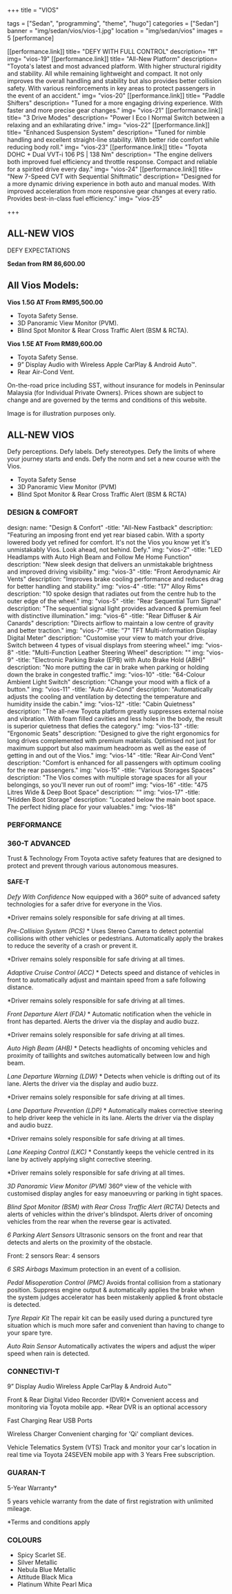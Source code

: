 +++
title = "VIOS"

tags = ["Sedan", "programming", "theme", "hugo"]
categories = ["Sedan"]
banner = "img/sedan/vios/vios-1.jpg"
location = "img/sedan/vios"
images = 5
[performance]
   
   [[performance.link]]
     title= "DEFY WITH FULL CONTROL"
     description= "ff"
     img= "vios-19"
   [[performance.link]]
     title= "All-New Platform"
     description= "Toyota's latest and most advanced platform. With higher structural rigidity and stability. All while remaining lightweight and compact. It not only improves the overall handling and stability but also provides better collision safety. With various reinforcements in key areas to protect passengers in the event of an accident."
     img= "vios-20"
    [[performance.link]]
     title= "Paddle Shifters"
     description= "Tuned for a more engaging driving experience. With faster and more precise gear changes."
     img= "vios-21"
    [[performance.link]]
     title= "3 Drive Modes"
     description= "Power I Eco I Normal Switch between a relaxing and an exhilarating drive."
     img= "vios-22"
    [[performance.link]]
     title= "Enhanced Suspension System"
     description= "Tuned for nimble handling and excellent straight-line stability. With better ride comfort while reducing body roll."
     img= "vios-23"
     [[performance.link]]
     title= "Toyota DOHC + Dual VVT-i 106 PS | 138 Nm"
     description= "The engine delivers both improved fuel efficiency and throttle response. Compact and reliable for a spirited drive every day."
     img= "vios-24"
    [[performance.link]]
     title= "New 7-Speed CVT with Sequential Shiftmatic"
     description= "Designed for a more dynamic driving experience in both auto and manual modes. With improved acceleration from more responsive gear changes at every ratio. Provides best-in-class fuel efficiency."
     img= "vios-25"

  

+++
## ALL-NEW VIOS

DEFY EXPECTATIONS

**Sedan from RM 86,600.00**

## All Vios Models:

**Vios 1.5G AT  From RM95,500.00**
- Toyota Safety Sense.
- 3D Panoramic View Monitor (PVM).
- Blind Spot Monitor & Rear Cross Traffic Alert (BSM & RCTA).

**Vios 1.5E AT  From RM89,600.00**
- Toyota Safety Sense.
- 9” Display Audio with Wireless Apple CarPlay & Android Auto™.
- Rear Air-Cond Vent.

On-the-road price including SST, without insurance for models in Peninsular Malaysia (for Individual Private Owners).
Prices shown are subject to change and are governed by the terms and conditions of this website.

Image is for illustration purposes only.
 
## ALL-NEW VIOS
Defy perceptions. Defy labels. Defy stereotypes. Defy the limits of where your journey starts and ends. Defy the norm and set a new course with the Vios.

- Toyota Safety Sense
- 3D Panoramic View Monitor (PVM)
- Blind Spot Monitor & Rear Cross Traffic Alert (BSM & RCTA)

### DESIGN & COMFORT
design:
  name: "Design & Confort"
  -title: "All-New Fastback"
   description: "Featuring an imposing front end yet rear biased cabin. With a sporty lowered body yet refined for comfort. It's not the Vios you know yet it's unmistakably Vios. Look ahead, not behind. Defy."
   img: "vios-2"
  -title: "LED Headlamps with Auto High Beam and Follow Me Home Function"
   description: "New sleek design that delivers an unmistakable brightness and improved driving visibility."
   img: "vios-3"
  -title: "Front Aerodynamic Air Vents"
   description: "Improves brake cooling performance and reduces drag for better handling and stability."
   img: "vios-4"
  -title: "17" Alloy Rims"
   description: "10 spoke design that radiates out from the centre hub to the outer edge of the wheel."
   img: "vios-5"
  -title: "Rear Sequential Turn Signal"
   description: "The sequential signal light provides advanced & premium feel with distinctive illumination."
   img: "vios-6"
  -title: "Rear Diffuser & Air Canards"
   description: "Directs airflow to maintain a low centre of gravity and better traction."
   img: "vios-7"
  -title: "7" TFT Multi-information Display Digital Meter"
   description: "Customise your view to match your drive. Switch between 4 types of visual displays from 
                 steering wheel."
   img: "vios-8"
  -title: "Multi-Function Leather Steering Wheel"
   description: ""
   img: "vios-9"
  -title: "Electronic Parking Brake (EPB) with Auto Brake Hold (ABH)"
   description: "No more putting the car in brake when parking or holding down the brake in congested traffic."
   img: "vios-10"
  -title: "64-Colour Ambient Light Switch"
   description: "Change your mood with a flick of a button."
   img: "vios-11"
  -title: "Auto Air-Cond"
   description: "Automatically adjusts the cooling and ventilation by detecting the temperature and humidity 
                 inside the cabin."
   img: "vios-12"
 -title: "Cabin Quietness"
   description: "The all-new Toyota platform greatly suppresses external noise and vibration. With foam filled 
                 cavities and less holes in the body, the result is superior quietness that defies the category."
   img: "vios-13"
 -title: "Ergonomic Seats"
   description: "Designed to give the right ergonomics for long drives complemented with premium materials. 
                 Optimised not just for maximum support but also maximum headroom as well as the ease of getting 
                 in and out of the Vios."
   img: "vios-14"
 -title: "Rear Air-Cond Vent"
   description: "Comfort is enhanced for all passengers with optimum cooling for the rear passengers."
   img: "vios-15"
 -title: "Various Storages Spaces"
   description: "The Vios comes with multiple storage spaces for all your belongings, so you'll never run out of 
                 room!"
   img: "vios-16"
 -title: "475 Litres Wide & Deep Boot Space"
   description: ""
   img: "vios-17"
 -title: "Hidden Boot Storage"
   description: "Located below the main boot space. The perfect hiding place for your valuables."
   img: "vios-18"


### PERFORMANCE


### 360-T ADVANCED
Trust & Technology From Toyota active safety features that are designed to protect and prevent through various autonomous measures.

#### SAFE-T
*Defy With Confidence*
Now equipped with a 360º suite of advanced safety technologies for a safer drive for everyone in the Vios.

*Driver remains solely responsible for safe driving at all times.

*Pre-Collision System (PCS)* *
Uses Stereo Camera to detect potential collisions with other vehicles or pedestrians. Automatically apply the brakes to reduce the severity of a crash or prevent it.

*Driver remains solely responsible for safe driving at all times.

*Adaptive Cruise Control (ACC)* *
Detects speed and distance of vehicles in front to automatically adjust and maintain speed from a safe following distance.

*Driver remains solely responsible for safe driving at all times.

*Front Departure Alert (FDA)* *
Automatic notification when the vehicle in front has departed. Alerts the driver via the display and audio buzz.

*Driver remains solely responsible for safe driving at all times.

*Auto High Beam (AHB)* *
Detects headlights of oncoming vehicles and proximity of taillights and switches automatically between low and high beam.

*Lane Departure Warning (LDW)* *
Detects when vehicle is drifting out of its lane. Alerts the driver via the display and audio buzz.

*Driver remains solely responsible for safe driving at all times.

*Lane Departure Prevention (LDP)* *
Automatically makes corrective steering to help driver keep the vehicle in its lane. Alerts the driver via the display and audio buzz.

*Driver remains solely responsible for safe driving at all times.

*Lane Keeping Control (LKC)* *
Constantly keeps the vehicle centred in its lane by actively applying slight corrective steering.

*Driver remains solely responsible for safe driving at all times.

*3D Panoramic View Monitor (PVM)*
360º view of the vehicle with customised display angles for easy manoeuvring or parking in tight spaces.

*Blind Spot Monitor (BSM) with Rear Cross Traffic Alert (RCTA)*
Detects and alerts of vehicles within the driver's blindspot. Alerts driver of oncoming vehicles from the rear when the reverse gear is activated.

*6 Parking Alert Sensors*
Ultrasonic sensors on the front and rear that detects and alerts on the proximity of the obstacle.

Front: 2 sensors Rear: 4 sensors

*6 SRS Airbags*
Maximum protection in an event of a collision.

*Pedal Misoperation Control (PMC)*
Avoids frontal collision from a stationary position. Suppress engine output & automatically applies the brake when the system judges accelerator has been mistakenly applied & front obstacle is detected.

*Tyre Repair Kit*
The repair kit can be easily used during a punctured tyre situation which is much more safer and convenient than having to change to your spare tyre.

*Auto Rain Sensor*
Automatically activates the wipers and adjust the wiper speed when rain is detected.


### CONNECTIVI-T
9” Display Audio
Wireless Apple CarPlay & Android Auto™️

Front & Rear Digital Video Recorder (DVR)*
Convenient access and monitoring via Toyota mobile app.
*Rear DVR is an optional accessory

Fast Charging Rear USB Ports

Wireless Charger
Convenient charging for 'Qi' compliant devices.

Vehicle Telematics System (VTS)
Track and monitor your car's location in real time via Toyota 24SEVEN mobile app with 3 Years Free subscription.


### GUARAN-T
5-Year Warranty*

5 years vehicle warranty from the date of first registration with unlimited mileage.

*Terms and conditions apply


### COLOURS
- Spicy Scarlet SE.
- Silver Metallic
- Nebula Blue Metallic
- Attitude Black Mica
- Platinum White Pearl Mica
